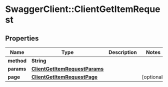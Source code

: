 # SwaggerClient::ClientGetItemRequest

## Properties
Name | Type | Description | Notes
------------ | ------------- | ------------- | -------------
**method** | **String** |  | 
**params** | [**ClientGetItemRequestParams**](ClientGetItemRequestParams.md) |  | 
**page** | [**ClientGetItemRequestPage**](ClientGetItemRequestPage.md) |  | [optional] 

